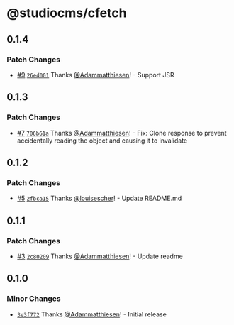# @studiocms/cfetch

## 0.1.4

### Patch Changes

- [#9](https://github.com/withstudiocms/cfetch/pull/9) [`26ed001`](https://github.com/withstudiocms/cfetch/commit/26ed00166742171bd0282d6076129abd01545153) Thanks [@Adammatthiesen](https://github.com/Adammatthiesen)! - Support JSR

## 0.1.3

### Patch Changes

- [#7](https://github.com/withstudiocms/cfetch/pull/7) [`706b61a`](https://github.com/withstudiocms/cfetch/commit/706b61a79fe7a2cc491f79862800840d057124ab) Thanks [@Adammatthiesen](https://github.com/Adammatthiesen)! - Fix: Clone response to prevent accidentally reading the object and causing it to invalidate

## 0.1.2

### Patch Changes

- [#5](https://github.com/withstudiocms/cfetch/pull/5) [`2fbca15`](https://github.com/withstudiocms/cfetch/commit/2fbca15c7e022a0c58e286c4a3f915a41aac8919) Thanks [@louisescher](https://github.com/louisescher)! - Update README.md

## 0.1.1

### Patch Changes

- [#3](https://github.com/withstudiocms/cfetch/pull/3) [`2c80209`](https://github.com/withstudiocms/cfetch/commit/2c80209773041f59159671fccaa0d286e7807452) Thanks [@Adammatthiesen](https://github.com/Adammatthiesen)! - Update readme

## 0.1.0

### Minor Changes

- [`3e3f772`](https://github.com/withstudiocms/cfetch/commit/3e3f77285e8fe17a94b5db3cbf23ecfec98e0af2) Thanks [@Adammatthiesen](https://github.com/Adammatthiesen)! - Initial release
